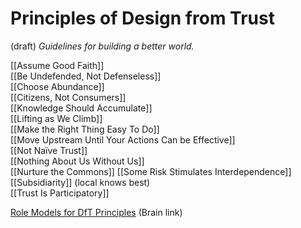 # Principles of Design from Trust
 (draft) 
*Guidelines for building a better world.* 

[[Assume Good Faith]]  
[[Be Undefended, Not Defenseless]]  
[[Choose Abundance]]  
[[Citizens, Not Consumers]]  
[[Knowledge Should Accumulate]]  
[[Lifting as We Climb]]  
[[Make the Right Thing Easy To Do]]  
[[Move Upstream Until Your Actions Can be Effective]]  
[[Not Naïve Trust]]  
[[Nothing About Us Without Us]]  
[[Nurture the Commons]] 
[[Some Risk Stimulates Interdependence]]  
[[Subsidiarity]] (local knows best)  
[[Trust Is Participatory]]  

[Role Models for DfT Principles](https://bra.in/2p6kQq) (Brain link)  
